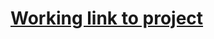 # [Working link to project](https://www.nbcnews.com/health/health-news/mango-salmonella-outbreak-grows-105-sick-us-flna970707)
